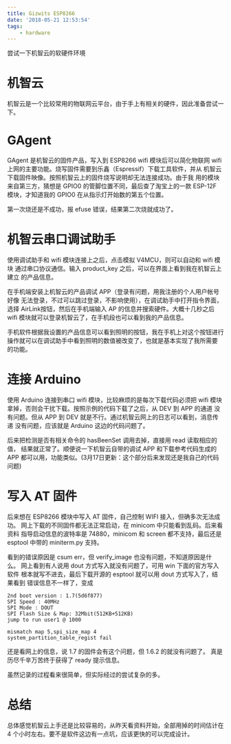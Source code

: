 ```yaml
---
title: Gizwits ESP8266
date: '2018-05-21 12:53:54'
tags:
    - hardware
---
```


尝试一下机智云的软硬件环境

<!--more-->

# 机智云

机智云是一个比较常用的物联网云平台，由于手上有相关的硬件，因此准备尝试一下。

# GAgent

GAgent 是机智云的固件产品，写入到 ESP8266 wifi 模块后可以简化物联网
wifi 上网的主要功能。烧写固件需要到乐鑫（Espressif）下载工具软件，并从
机智云下载固件映像。按照机智云上的固件烧写说明却无法连接成功。由于我
用的模块来自第三方，猜想是 GPIO0 的管脚位置不同，最后查了淘宝上的一款
ESP-12F 模块，才知道我的 GPIO0 在从指示灯开始数的第五个位置。

第一次烧还是不成功，报 efuse 错误，结果第二次烧就成功了。

# 机智云串口调试助手

使用调试助手和 wifi 模块连接上之后，点击模拟 V4MCU，则可以自动和 wifi 模块
通过串口协议通信。输入 product_key 之后，可以在界面上看到我在机智云上建立
的产品信息。

在手机端安装上机智云的产品调试 APP（登录有问题，用我注册的个人用户帐号好像
无法登录，不过可以跳过登录，不影响使用），在调试助手中打开指令界面，选择
AirLink按钮，然后在手机端输入 AP 的信息并搜索硬件。大概十几秒之后 wifi
模块就可以登录机智云了，在手机段也可以看到我的产品信息。

手机软件根据我设置的产品信息可以看到照明的按钮，我在手机上对这个按钮进行
操作就可以在调试助手中看到照明的数值被改变了，也就是基本实现了我所需要
的功能。

# 连接 Arduino

使用 Arduino 连接到串口 wifi 模块，比较麻烦的是每次下载代码必须把 wifi
模块拿掉，否则会干扰下载。按照示例的代码下载了之后，从 DEV 到 APP 的通道
没有问题。但从 APP 到 DEV 就是不行。通过机智云网上的日志可以看到，消息传递
没有问题，应该就是 Arduino 这边的代码问题了。

后来把检测是否有相关命令的 hasBeenSet 调用去掉，直接用 read 读取相应的值，
结果就正常了。顺便说一下机智云自带的调试 APP 和下载参考代码生成的 APP
都可以用，功能类似。(3月17日更新：这个部分后来发现还是我自己的代码问题)

# 写入 AT 固件

后来想在 ESP8266 模块中写入 AT 固件，自己控制 WIFI 接入，但确多次无法成功。
网上下载的不同固件都无法正常启动，在 minicom 中只能看到乱码。后来看资料
指导启动信息的波特率是 74880，minicom 和 screen 都不支持，最后还是 esptool
中带的 miniterm.py 支持。

看到的错误原因是 csum err，但 verify_image 也没有问题，不知道原因是什么。
网上看到有人说用 dout 方式写入就没有问题了，可用 win 下面的官方写入软件
根本就写不进去，最后下载开源的 esptool 就可以用 dout 方式写入了，结果看到
错误信息不一样了，变成

    2nd boot version : 1.7(5d6f877)
    SPI Speed : 40MHz
    SPI Mode : DOUT
    SPI Flash Size & Map: 32Mbit(512KB+512KB)
    jump to run user1 @ 1000

    mismatch map 5,spi_size_map 4
    system_partition_table_regist fail

还是看网上的信息，说 1.7 的固件会有这个问题，但 1.6.2 的就没有问题了。
真是历尽千辛万苦终于获得了 ready 提示信息。

虽然记录的过程看来很简单，但实际经过的尝试复杂的多。

# 总结

总体感觉机智云上手还是比较容易的，从昨天看资料开始，全部用掉的时间估计在
4 个小时左右。要不是软件这边有一点坑，应该更快的可以完成设计。

